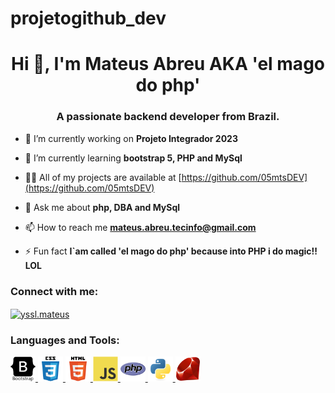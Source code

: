 # projetogithub_dev
<h1 align="center">Hi 👋, I'm Mateus Abreu AKA 'el mago do php'</h1>
<h3 align="center">A passionate backend developer from Brazil.</h3>

- 🔭 I’m currently working on **Projeto Integrador 2023**

- 🌱 I’m currently learning **bootstrap 5, PHP and MySql**

- 👨‍💻 All of my projects are available at [https://github.com/05mtsDEV](https://github.com/05mtsDEV)

- 💬 Ask me about **php, DBA and MySql**

- 📫 How to reach me **mateus.abreu.tecinfo@gmail.com**

- ⚡ Fun fact **I`am called 'el mago do php' because into PHP i do magic!! LOL**

<h3 align="left">Connect with me:</h3>
<p align="left">
<a href="https://instagram.com/yssl.mateus" target="blank"><img align="center" src="https://raw.githubusercontent.com/rahuldkjain/github-profile-readme-generator/master/src/images/icons/Social/instagram.svg" alt="yssl.mateus" height="30" width="40" /></a>
</p>

<h3 align="left">Languages and Tools:</h3>
<p align="left"> <a href="https://getbootstrap.com" target="_blank" rel="noreferrer"> <img src="https://raw.githubusercontent.com/devicons/devicon/master/icons/bootstrap/bootstrap-plain-wordmark.svg" alt="bootstrap" width="40" height="40"/> </a> <a href="https://www.w3schools.com/css/" target="_blank" rel="noreferrer"> <img src="https://raw.githubusercontent.com/devicons/devicon/master/icons/css3/css3-original-wordmark.svg" alt="css3" width="40" height="40"/> </a> <a href="https://www.w3.org/html/" target="_blank" rel="noreferrer"> <img src="https://raw.githubusercontent.com/devicons/devicon/master/icons/html5/html5-original-wordmark.svg" alt="html5" width="40" height="40"/> </a> <a href="https://developer.mozilla.org/en-US/docs/Web/JavaScript" target="_blank" rel="noreferrer"> <img src="https://raw.githubusercontent.com/devicons/devicon/master/icons/javascript/javascript-original.svg" alt="javascript" width="40" height="40"/> </a> <a href="https://www.php.net" target="_blank" rel="noreferrer"> <img src="https://raw.githubusercontent.com/devicons/devicon/master/icons/php/php-original.svg" alt="php" width="40" height="40"/> </a> <a href="https://www.python.org" target="_blank" rel="noreferrer"> <img src="https://raw.githubusercontent.com/devicons/devicon/master/icons/python/python-original.svg" alt="python" width="40" height="40"/> </a> <a href="https://www.ruby-lang.org/en/" target="_blank" rel="noreferrer"> <img src="https://raw.githubusercontent.com/devicons/devicon/master/icons/ruby/ruby-original.svg" alt="ruby" width="40" height="40"/> </a> </p>
